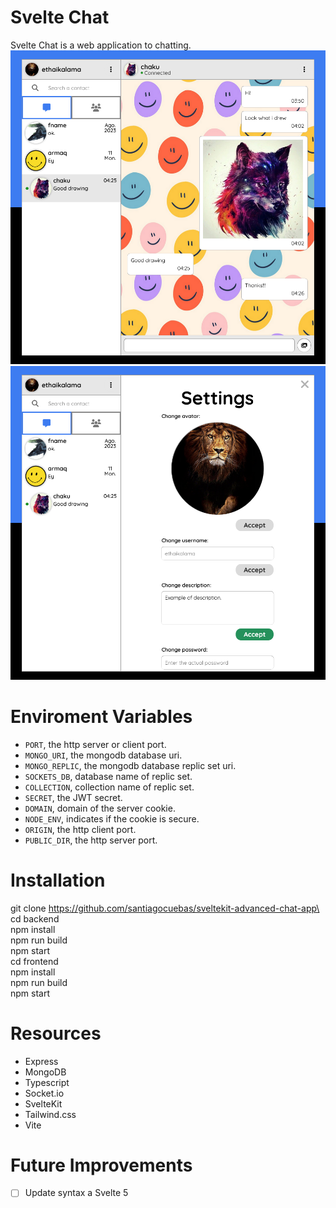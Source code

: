 # Svelte Chat
Svelte Chat is a web application to chatting.
![image](/docs/screenshot1.png)
![image](/docs/screenshot2.png)

# Enviroment Variables
* `PORT`, the http server or client port.
* `MONGO_URI`, the mongodb database uri.
* `MONGO_REPLIC`, the mongodb database replic set uri.
* `SOCKETS_DB`, database name of replic set.
* `COLLECTION`, collection name of replic set.
* `SECRET`, the JWT secret.
* `DOMAIN`, domain of the server cookie.
* `NODE_ENV`, indicates if the cookie is secure.
* `ORIGIN`, the http client port.
* `PUBLIC_DIR`, the http server port.

# Installation
git clone https://github.com/santiagocuebas/sveltekit-advanced-chat-app\
cd backend\
npm install\
npm run build\
npm start\
cd frontend\
npm install\
npm run build\
npm start

# Resources
* Express
* MongoDB
* Typescript
* Socket.io
* SvelteKit
* Tailwind.css
* Vite

# Future Improvements
- [ ] Update syntax a Svelte 5

